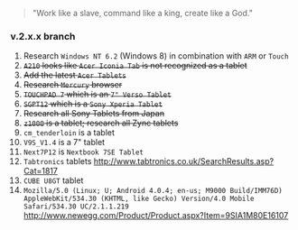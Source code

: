 > "Work like a slave, command like a king, create like a God."

### v.2.x.x branch

1. Research `Windows NT 6.2` (Windows 8) in combination with `ARM` or `Touch`
1. <s>`A210` looks like `Acer Iconia Tab` is not recognized as a tablet</s>
1. <s>Add the latest `Acer Tablets`</s>
1. <s>Research `Mercury` browser</s>
1. <s>`TOUCHPAD 7` which is an `7" Verso Tablet`</s>
1. <s>`SGPT12` which is a `Sony Xperia Tablet`</s>
1. <s>Research all Sony Tablets from Japan</s>
1. <s>`z1000` is a tablet; research all Zync tablets</s>
1. `cm_tenderloin` is a tablet
1. `V9S_V1.4` is a 7" tablet
1. `Next7P12` is `Nextbook 7SE Tablet`
1. `Tabtronics` tablets http://www.tabtronics.co.uk/SearchResults.asp?Cat=1817
1. `CUBE U8GT` tablet
1. `Mozilla/5.0 (Linux; U; Android 4.0.4; en-us; M9000 Build/IMM76D) AppleWebKit/534.30 (KHTML, like Gecko) Version/4.0 Mobile Safari/534.30 UC/2.1.1.219` http://www.newegg.com/Product/Product.aspx?Item=9SIA1M80E16107